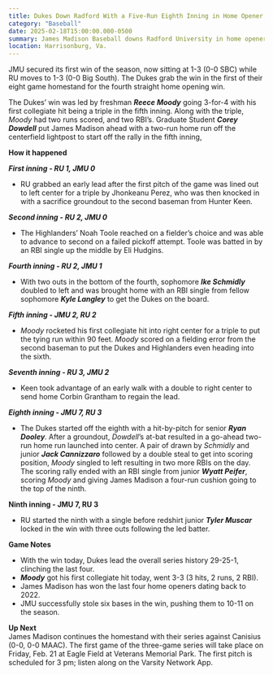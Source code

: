 ```yaml
---  
title: Dukes Down Radford With a Five-Run Eighth Inning in Home Opener, 7-3  
category: "Baseball"  
date: 2025-02-18T15:00:00.000-0500  
summary: James Madison Baseball downs Radford University in home opener with a five-run eighth inning at Eagle Field at Veterans Memorial Park Tuesday afternoon.  
location: Harrisonburg, Va.   
---  
```


JMU secured its first win of the season, now sitting at 1-3 (0-0 SBC) while RU moves to 1-3 (0-0 Big South). The Dukes grab the win in the first of their eight game homestand for the fourth straight home opening win. 

The Dukes’ win was led by freshman ***Reece Moody*** going 3-for-4 with his first collegiate hit being a triple in the fifth inning. Along with the triple, *Moody* had two runs scored, and two RBI’s. Graduate Student ***Corey Dowdell*** put James Madison ahead with a two-run home run off the centerfield lightpost to start off the rally in the fifth inning, 

**How it happened**

***First inning \- RU 1, JMU 0***

- RU grabbed an early lead after the first pitch of the game was lined out to left center for a triple by Jhonkeanu Perez, who was then knocked in with a sacrifice groundout to the second baseman from Hunter Keen. 

***Second inning \- RU 2, JMU 0***

- The Highlanders’ Noah Toole reached on a fielder’s choice and was able to advance to second on a failed pickoff attempt. Toole was batted in by an RBI single up the middle by Eli Hudgins. 

***Fourth inning \- RU 2, JMU 1***

- With two outs in the bottom of the fourth, sophomore ***Ike Schmidly*** doubled to left and was brought home with an RBI single from fellow sophomore ***Kyle Langley*** to get the Dukes on the board. 

***Fifth inning \- JMU 2, RU 2***

- *Moody* rocketed his first collegiate hit into right center for a triple to put the tying run within 90 feet. *Moody* scored on a fielding error from the second baseman to put the Dukes and Highlanders even heading into the sixth. 

***Seventh inning \- RU 3, JMU 2***

- Keen took advantage of an early walk with a double to right center to send home Corbin Grantham to regain the lead. 

***Eighth inning \- JMU 7, RU 3***

- The Dukes started off the eighth with a hit-by-pitch for senior ***Ryan Dooley***. After a groundout, *Dowdell*’s at-bat resulted in a go-ahead two-run home run launched into center. A pair of drawn by *Schmidly* and junior ***Jack Cannizzaro*** followed by a double steal to get into scoring position, *Moody* singled to left resulting in two more RBIs on the day. The scoring rally ended with an RBI single from junior ***Wyatt Peifer***, scoring *Moody* and giving James Madison a four-run cushion going to the top of the ninth. 

**Ninth inning \- JMU 7, RU 3**

- RU started the ninth with a single before redshirt junior ***Tyler Muscar*** locked in the win with three outs following the led batter. 

**Game Notes**

* With the win today, Dukes lead the overall series history 29-25-1, clinching the last four.  
* ***Moody*** got his first collegiate hit today, went 3-3 (3 hits, 2 runs, 2 RBI).  
* James Madison has won the last four home openers dating back to 2022\.  
* JMU successfully stole six bases in the win, pushing them to 10-11 on the season. 

**Up Next**  
James Madison continues the homestand with their series against Canisius (0-0, 0-0 MAAC). The first game of the three-game series will take place on Friday, Feb. 21 at Eagle Field at Veterans Memorial Park. The first pitch is scheduled for 3 pm; listen along on the Varsity Network App. 
